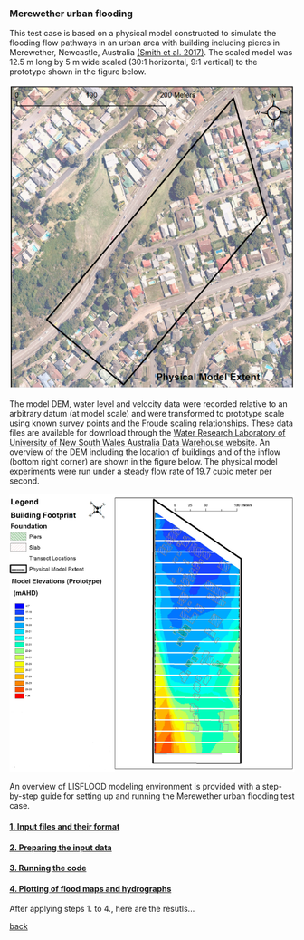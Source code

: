 ### Merewether urban flooding
This test case is based on a physical model constructed to simulate the flooding flow pathways in an urban area with building including pieres in Merewether, Newcastle, Australia [(Smith et al. 2017)](https://www.tandfonline.com/doi/abs/10.1080/15715124.2016.1193510). The scaled model was 12.5 m long by 5 m wide scaled (30:1 horizontal, 9:1 vertical) to the prototype shown in the figure below.

![image](/Figures/mer1.png)


The model DEM, water level and velocity data were recorded relative to an arbitrary datum (at model scale) and were transformed to prototype scale using known survey points and the Froude scaling relationships. These data files are available for download through the [Water Research Laboratory of University of New South Wales Australia Data Warehouse website](http://datawarehouse.wrl.unsw.edu.au/newcastlefloodmodel/). An overview of the DEM including the location of buildings and of the inflow (bottom right corner) are shown in the figure below. The physical model experiments were run under a steady flow rate of 19.7 cubic meter per second.

![image](/Figures/mer2.png)

An overview of LISFLOOD modeling environment is provided with a step-by-step guide for setting up and running the Merewether urban flooding test case. 


#### [1. Input files and their format](./Merewether1.md)


#### [2. Preparing the input data](./Merewether2.md) 


#### [3. Running the code](./Merewether3.md) 


#### [4. Plotting of flood maps and hydrographs](./Merewether3.md) 


After applying steps 1. to 4., here are the resutls... 



[back](/LISFLOOD8.0.md)
